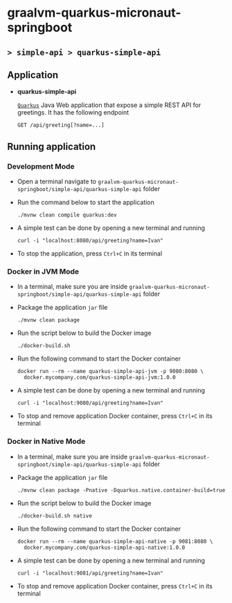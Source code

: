 # graalvm-quarkus-micronaut-springboot
## `> simple-api > quarkus-simple-api`

## Application

- **quarkus-simple-api**

  [`Quarkus`](https://quarkus.io/) Java Web application that expose a simple REST API for greetings. It has the following endpoint
  ```
  GET /api/greeting[?name=...]
  ```

## Running application

### Development Mode

- Open a terminal navigate to `graalvm-quarkus-micronaut-springboot/simple-api/quarkus-simple-api` folder

- Run the command below to start the application
  ```
  ./mvnw clean compile quarkus:dev
  ```

- A simple test can be done by opening a new terminal and running
  ```
  curl -i "localhost:8080/api/greeting?name=Ivan"
  ```

- To stop the application, press `Ctrl+C` in its terminal

### Docker in JVM Mode

- In a terminal, make sure you are inside `graalvm-quarkus-micronaut-springboot/simple-api/quarkus-simple-api` folder

- Package the application `jar` file
  ```
  ./mvnw clean package
  ```

- Run the script below to build the Docker image
  ```
  ./docker-build.sh
  ```

- Run the following command to start the Docker container
  ```
  docker run --rm --name quarkus-simple-api-jvm -p 9080:8080 \
    docker.mycompany.com/quarkus-simple-api-jvm:1.0.0
  ```

- A simple test can be done by opening a new terminal and running
  ```
  curl -i "localhost:9080/api/greeting?name=Ivan"
  ```

- To stop and remove application Docker container, press `Ctrl+C` in its terminal

### Docker in Native Mode

- In a terminal, make sure you are inside `graalvm-quarkus-micronaut-springboot/simple-api/quarkus-simple-api` folder

- Package the application `jar` file
  ```
  ./mvnw clean package -Pnative -Dquarkus.native.container-build=true
  ```

- Run the script below to build the Docker image
  ```
  ./docker-build.sh native
  ```

- Run the following command to start the Docker container
  ```
  docker run --rm --name quarkus-simple-api-native -p 9081:8080 \
    docker.mycompany.com/quarkus-simple-api-native:1.0.0
  ```

- A simple test can be done by opening a new terminal and running
  ```
  curl -i "localhost:9081/api/greeting?name=Ivan"
  ```

- To stop and remove application Docker container, press `Ctrl+C` in its terminal
